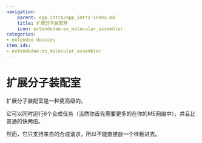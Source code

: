 ```yaml
---
navigation:
    parent: epp_intro/epp_intro-index.md
    title: 扩展分子装配室
    icon: extendedae:ex_molecular_assembler
categories:
- extended devices
item_ids:
- extendedae:ex_molecular_assembler
---
```


# 扩展分子装配室

<Row gap="20">
<BlockImage id="extendedae:ex_molecular_assembler" scale="8"></BlockImage>
</Row>

扩展分子装配室是一种更高级的<ItemLink id="ae2:molecular_assembler" />。

它可以同时运行8个合成任务（当然你首先需要更多的<ItemLink id="ae2:crafting_accelerator" />在你的ME网络中），并且比普通的快两倍。

然而，它只支持来自<ItemLink id="ae2:pattern_provider" />的合成请求，所以不能直接放一个样板进去。

